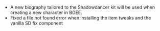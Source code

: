 - A new biography tailored to the Shadowdancer kit will be used when creating a new character in BGEE.
- Fixed a file not found error when installing the item tweaks and the vanilla SD fix component
